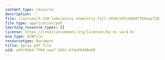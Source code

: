 ```yaml
---
content_type: resource
description: ''
file: /courses/5-310-laboratory-chemistry-fall-2019/e4fc84b47f04aaa72831674a59498a69_l1hMkDTg2lg.pdf
file_type: application/pdf
learning_resource_types: []
license: https://creativecommons.org/licenses/by-nc-sa/4.0/
ocw_type: OCWFile
resourcetype: Document
title: 3play pdf file
uid: e4fc84b4-7f04-aaa7-2831-674a59498a69
---
```


